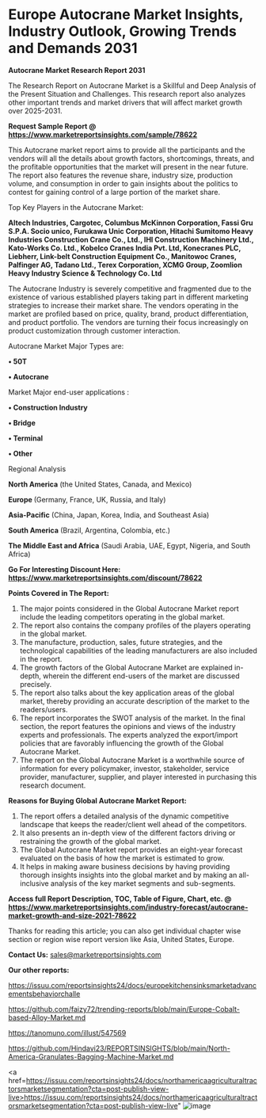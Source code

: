 # Europe Autocrane Market Insights, Industry Outlook, Growing Trends and Demands 2031

<strong>Autocrane Market Research Report 2031</strong>

The Research Report on Autocrane Market is a Skillful and Deep Analysis of the Present Situation and Challenges. This research report also analyzes other important trends and market drivers that will affect market growth over 2025-2031.

<strong>Request Sample Report @ <a href=https://www.marketreportsinsights.com/sample/78622>https://www.marketreportsinsights.com/sample/78622</a></strong>

This Autocrane market report aims to provide all the participants and the vendors will all the details about growth factors, shortcomings, threats, and the profitable opportunities that the market will present in the near future. The report also features the revenue share, industry size, production volume, and consumption in order to gain insights about the politics to contest for gaining control of a large portion of the market share.

Top Key Players in the Autocrane Market:

<strong>Altech Industries, Cargotec, Columbus McKinnon Corporation, Fassi Gru S.P.A. Socio unico, Furukawa Unic Corporation, Hitachi Sumitomo Heavy Industries Construction Crane Co., Ltd., IHI Construction Machinery Ltd., Kato-Works Co. Ltd., Kobelco Cranes India Pvt. Ltd, Konecranes PLC, Liebherr, Link-belt Construction Equipment Co., Manitowoc Cranes, Palfinger AG, Tadano Ltd., Terex Corporation, XCMG Group, Zoomlion Heavy Industry Science & Technology Co. Ltd</strong>

The Autocrane Industry is severely competitive and fragmented due to the existence of various established players taking part in different marketing strategies to increase their market share. The vendors operating in the market are profiled based on price, quality, brand, product differentiation, and product portfolio. The vendors are turning their focus increasingly on product customization through customer interaction.

Autocrane Market Major Types are:

<strong>• 50T

• Autocrane</strong>

Market Major end-user applications :

<strong>• Construction Industry

• Bridge

• Terminal

• Other</strong>

Regional Analysis

</u><strong><b>North America</b></strong> (the United States, Canada, and Mexico)

<strong><b>Europe </b></strong>(Germany, France, UK, Russia, and Italy)

<strong><b>Asia-Pacific</b></strong> (China, Japan, Korea, India, and Southeast Asia)

<strong><b>South America</b></strong> (Brazil, Argentina, Colombia, etc.)

<strong><b>The Middle East and Africa</b></strong> (Saudi Arabia, UAE, Egypt, Nigeria, and South Africa)

<strong>Go For Interesting Discount Here: <a href=https://www.marketreportsinsights.com/discount/78622>https://www.marketreportsinsights.com/discount/78622</a></strong>

<strong>Points Covered in The Report:</strong>
<ol>
  <li>The major points considered in the Global Autocrane Market report include the leading competitors operating in the global market.</li>
  <li>The report also contains the company profiles of the players operating in the global market.</li>
  <li>The manufacture, production, sales, future strategies, and the technological capabilities of the leading manufacturers are also included in the report.</li>
  <li>The growth factors of the Global Autocrane Market are explained in-depth, wherein the different end-users of the market are discussed precisely.</li>
  <li>The report also talks about the key application areas of the global market, thereby providing an accurate description of the market to the readers/users.</li>
  <li>The report incorporates the SWOT analysis of the market. In the final section, the report features the opinions and views of the industry experts and professionals. The experts analyzed the export/import policies that are favorably influencing the growth of the Global Autocrane Market.</li>
  <li>The report on the Global Autocrane Market is a worthwhile source of information for every policymaker, investor, stakeholder, service provider, manufacturer, supplier, and player interested in purchasing this research document.</li>
</ol>
<strong>Reasons for Buying Global Autocrane Market Report:</strong>

<ol>
  <li>The report offers a detailed analysis of the dynamic competitive landscape that keeps the reader/client well ahead of the competitors.</li>
  <li>It also presents an in-depth view of the different factors driving or restraining the growth of the global market.</li>
  <li>The Global Autocrane Market report provides an eight-year forecast evaluated on the basis of how the market is estimated to grow.</li>
  <li>It helps in making aware business decisions by having providing thorough insights insights into the global market and by making an all-inclusive analysis of the key market segments and sub-segments.</li>
</ol>
<strong>Access full Report Description, TOC, Table of Figure, Chart, etc. @ <a href=https://www.marketreportsinsights.com/industry-forecast/autocrane-market-growth-and-size-2021-78622>https://www.marketreportsinsights.com/industry-forecast/autocrane-market-growth-and-size-2021-78622</a></strong>


Thanks for reading this article; you can also get individual chapter wise section or region wise report version like Asia, United States, Europe.

<strong>Contact Us:</strong>
sales@marketreportsinsights.com

<strong>Our other reports:</strong>

<a href=https://issuu.com/reportsinsights24/docs/europekitchensinksmarketadvancementsbehaviorchalle>https://issuu.com/reportsinsights24/docs/europekitchensinksmarketadvancementsbehaviorchalle</a>

<a href=https://github.com/faizy72/trending-reports/blob/main/Europe-Cobalt-based-Alloy-Market.md>https://github.com/faizy72/trending-reports/blob/main/Europe-Cobalt-based-Alloy-Market.md</a>

<a href=https://tanomuno.com/illust/547569>https://tanomuno.com/illust/547569</a>

<a href=https://github.com/Hindavi23/REPORTSINSIGHTS/blob/main/North-America-Granulates-Bagging-Machine-Market.md>https://github.com/Hindavi23/REPORTSINSIGHTS/blob/main/North-America-Granulates-Bagging-Machine-Market.md</a>

<a href=https://issuu.com/reportsinsights24/docs/northamericaagriculturaltractorsmarketsegmentation?cta=post-publish-view-live>https://issuu.com/reportsinsights24/docs/northamericaagriculturaltractorsmarketsegmentation?cta=post-publish-view-live</a>"
![image](https://github.com/user-attachments/assets/683a1f52-51ee-43f1-84d1-48afb85ffeda)
